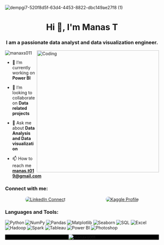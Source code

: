 ![dempgi7-520f8d5f-63d4-4453-8822-dbc149ae27f8 (1)](https://github.com/manaxs011/Manas-T/assets/126599203/f1939347-9783-465d-a0f1-fc62129851e5)
<h1 align="center">Hi 👋, I'm Manas T</h1>

<h3 align="center">I am a passionate data analyst and data visualization engineer.</h3>
<img align="right" alt="Coding" width="400" src="https://i.pinimg.com/originals/81/17/8b/81178b47a8598f0c81c4799f2cdd4057.gif"

<p align="left"> <img src="https://komarev.com/ghpvc/?username=manaxs011&&theme=xcode&label=Profile%20views&color=0e75b6&style=flat" alt="manaxs011" /> 
</p>

- 🔭 I’m currently working on **Power BI**

- 👯 I’m looking to collaborate on **Data related projects**

- 💬 Ask me about **Data Analysis and Data visualization**

- 📫 How to reach me **manas.t019@gmail.com**

<h3 align="left">Connect with me:</h3>
<p align="left">
<div style="display: flex; align-items: center; justify-content: space-around;">
  <a href="https://www.linkedin.com/in/yourusername" target="blank">
    <img src="https://img.shields.io/badge/LinkedIn-Connect-blue?style=for-the-badge&logo=linkedin&logoColor=white" alt="LinkedIn Connect" style="border-radius: 8px;">
  </a>
  
  <a href="https://www.kaggle.com/yourkaggleusername" target="blank">
    <img src="https://img.shields.io/badge/Kaggle-Profile-2C3E50?style=for-the-badge&logo=kaggle&labelColor=2C3E50&logoColor=white" alt="Kaggle Profile" style="border-radius: 8px;">
  </a>
</div>

  </a>
</div>
</p>

<h3 align="left">Languages and Tools:</h3>
<p align="left"> 
  
![Python](https://img.shields.io/badge/python-3670A0?style=plastic&logo=python&logoColor=ffdd54)
![NumPy](https://img.shields.io/badge/numpy-%23013243.svg?style=plastic&logo=numpy&logoColor=white)
![Pandas](https://img.shields.io/badge/pandas-%23150458.svg?style=plastic&logo=pandas&logoColor=white)
![Matplotlib](https://img.shields.io/badge/Matplotlib-%2311557C.svg?style=plastic&logo=matplotlib&logoColor=white)
![Seaborn](https://img.shields.io/badge/Seaborn-%2388B04B.svg?style=plastic&logo=seaborn&logoColor=white)
![SQL](https://img.shields.io/badge/SQL-%23417DB5.svg?style=plastic&logo=sql&logoColor=white)
![Excel](https://img.shields.io/badge/Excel-%21734F96.svg?style=plastic&logo=microsoft-excel&logoColor=white)
![Hadoop](https://img.shields.io/badge/Hadoop-%23FF6524.svg?style=plastic&logo=hadoop&logoColor=white)
![Spark](https://img.shields.io/badge/Spark-%23E25A1C.svg?style=plastic&logo=apache-spark&logoColor=white)
![Tableau](https://img.shields.io/badge/Tableau-%238E8E8E.svg?style=plastic&logo=tableau&logoColor=white)
![Power BI](https://img.shields.io/badge/Power%20BI-%23F2C811.svg?style=plastic&logo=powerbi&logoColor=black)
![Photoshop](https://img.shields.io/badge/Photoshop-31A8FF?style=plastic&logo=adobe-photoshop&labelColor=31A8FF&logoColor=white)

</p>

<div align="center" style="background-color: black;">
  <img src="https://github-readme-stats.vercel.app/api/top-langs?username=manaxs011&show_icons=true&locale=en&layout=compact" alt="manaxs011" />
</div>

